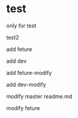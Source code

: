 # test
only for test

test2

add feture

add dev


add feture-modify

add dev-modify

modify master readme.md

modify feture

